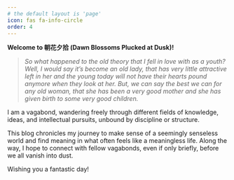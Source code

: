```yaml
---
# the default layout is 'page'
icon: fas fa-info-circle
order: 4
---
```


**Welcome to 朝花夕拾 (Dawn Blossoms Plucked at Dusk)!**

> *So what happened to the old theory that I fell in love with as a youth? Well, I would say it’s become an old lady, that has very little attractive left in her and the young today will not have their hearts pound anymore when they look at her. But, we can say the best we can for any old woman, that she has been a very good mother and she has given birth to some very good children.* 

I am a vagabond, wandering freely through different fields of knowledge, ideas, and intellectual pursuits, unbound by discipline or structure.

This blog chronicles my journey to make sense of a seemingly senseless world and find meaning in what often feels like a meaningless life. Along the way, I hope to connect with fellow vagabonds, even if only briefly, before we all vanish into dust.

Wishing you a fantastic day!
